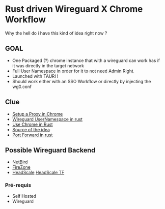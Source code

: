 # Rust driven Wireguard X Chrome Workflow

Why the hell do i have this kind of idea right now ?

## GOAL

- One Packaged (?) chrome instance that with a wireguard can work has if it was directly in the target network
- Full User Namespace in order for it to not need Admin Right.
- Launched with TAURI !
- Should work either with an SSO Workflow or directly by injecting the wg0.conf

## Clue

- [Setup a Proxy in Chrome](https://stackoverflow.com/questions/75533339/how-do-i-set-up-a-proxy-server-using-chromiumoxide)
- [Wireguard UserNamespace in rust](https://github.com/cloudflare/boringtun)
- [Use Chrome in Rust](https://crates.io/crates/chromiumoxide)
- [Source of the idea](https://docs.netbird.io/how-to/netbird-on-faas)
- [Port Forward in rust](https://github.com/aramperes/onetun)

## Possible Wireguard Backend

- [NetBird](https://github.com/netbirdio/netbird)
- [FireZone](https://github.com/firezone/firezone)
- [HeadScale](https://github.com/juanfont/headscale) [HeadScale TF](https://registry.terraform.io/providers/awlsring/headscale/latest/docs)

### Pré-requis

- Self Hosted
- Wireguard
